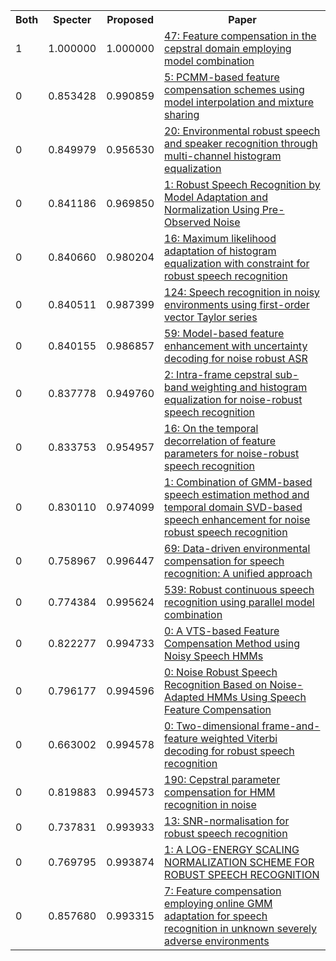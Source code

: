 <html><table><tr>
<th>Both</th>
<th>Specter</th>
<th>Proposed</th>
<th>Paper</th>
</tr>
<tr>
<td>1</td>
<td>1.000000</td>
<td>1.000000</td>
<td><a href="https://www.semanticscholar.org/paper/c92ab583906ebc777f6554a06f35456214a74681">47: Feature compensation in the cepstral domain employing model combination</a></td>
</tr>
<tr>
<td>0</td>
<td>0.853428</td>
<td>0.990859</td>
<td><a href="https://www.semanticscholar.org/paper/bf98fda04cae579704497e09b6df842dbf926bc9">5: PCMM-based feature compensation schemes using model interpolation and mixture sharing</a></td>
</tr>
<tr>
<td>0</td>
<td>0.849979</td>
<td>0.956530</td>
<td><a href="https://www.semanticscholar.org/paper/c315ef9c7ec51641b67038ed36fc7556323a09e2">20: Environmental robust speech and speaker recognition through multi-channel histogram equalization</a></td>
</tr>
<tr>
<td>0</td>
<td>0.841186</td>
<td>0.969850</td>
<td><a href="https://www.semanticscholar.org/paper/0bc9bcd80e173b0471bba8bf0a4b656b0ce113cd">1: Robust Speech Recognition by Model Adaptation and Normalization Using Pre-Observed Noise</a></td>
</tr>
<tr>
<td>0</td>
<td>0.840660</td>
<td>0.980204</td>
<td><a href="https://www.semanticscholar.org/paper/7ad7e3ebd4084e58aa22ce174b55ae05c1787708">16: Maximum likelihood adaptation of histogram equalization with constraint for robust speech recognition</a></td>
</tr>
<tr>
<td>0</td>
<td>0.840511</td>
<td>0.987399</td>
<td><a href="https://www.semanticscholar.org/paper/f60c291299928f3a97fea8b37644775bf9c4206f">124: Speech recognition in noisy environments using first-order vector Taylor series</a></td>
</tr>
<tr>
<td>0</td>
<td>0.840155</td>
<td>0.986857</td>
<td><a href="https://www.semanticscholar.org/paper/ec9c3924856f11cacd150d0c6496b6e5f24ac934">59: Model-based feature enhancement with uncertainty decoding for noise robust ASR</a></td>
</tr>
<tr>
<td>0</td>
<td>0.837778</td>
<td>0.949760</td>
<td><a href="https://www.semanticscholar.org/paper/05188b4f20b0fea4d86129e186b0a02d1c6d9a3b">2: Intra-frame cepstral sub-band weighting and histogram equalization for noise-robust speech recognition</a></td>
</tr>
<tr>
<td>0</td>
<td>0.833753</td>
<td>0.954957</td>
<td><a href="https://www.semanticscholar.org/paper/0ac47c69c016571d432f825024f3d9cd0606c68b">16: On the temporal decorrelation of feature parameters for noise-robust speech recognition</a></td>
</tr>
<tr>
<td>0</td>
<td>0.830110</td>
<td>0.974099</td>
<td><a href="https://www.semanticscholar.org/paper/cf342f4e1cf599d9c949a861d2d85814607da434">1: Combination of GMM-based speech estimation method and temporal domain SVD-based speech enhancement for noise robust speech recognition</a></td>
</tr>
<tr>
<td>0</td>
<td>0.758967</td>
<td>0.996447</td>
<td><a href="https://www.semanticscholar.org/paper/d0b854c888c5adb91b25dade996806339bc6151b">69: Data-driven environmental compensation for speech recognition: A unified approach</a></td>
</tr>
<tr>
<td>0</td>
<td>0.774384</td>
<td>0.995624</td>
<td><a href="https://www.semanticscholar.org/paper/3bcc3eeee687dbf8083884fe54bed0e00d57d9dc">539: Robust continuous speech recognition using parallel model combination</a></td>
</tr>
<tr>
<td>0</td>
<td>0.822277</td>
<td>0.994733</td>
<td><a href="https://www.semanticscholar.org/paper/f4f1d0149fa91eae1015a9769d0c12431d7e50b8">0: A VTS-based Feature Compensation Method using Noisy Speech HMMs</a></td>
</tr>
<tr>
<td>0</td>
<td>0.796177</td>
<td>0.994596</td>
<td><a href="https://www.semanticscholar.org/paper/3ad1ed2c1aabea191e8da5cca08454bc671c90a9">0: Noise Robust Speech Recognition Based on Noise-Adapted HMMs Using Speech Feature Compensation</a></td>
</tr>
<tr>
<td>0</td>
<td>0.663002</td>
<td>0.994578</td>
<td><a href="https://www.semanticscholar.org/paper/b97e7b883f01c707a5768920f3ab7fc0f016b465">0: Two-dimensional frame-and-feature weighted Viterbi decoding for robust speech recognition</a></td>
</tr>
<tr>
<td>0</td>
<td>0.819883</td>
<td>0.994573</td>
<td><a href="https://www.semanticscholar.org/paper/6529d61c6362e808ac29cc923cc9a13f89f363cd">190: Cepstral parameter compensation for HMM recognition in noise</a></td>
</tr>
<tr>
<td>0</td>
<td>0.737831</td>
<td>0.993933</td>
<td><a href="https://www.semanticscholar.org/paper/9cce39bd05b83300f4818f9fc6d12874df44034f">13: SNR-normalisation for robust speech recognition</a></td>
</tr>
<tr>
<td>0</td>
<td>0.769795</td>
<td>0.993874</td>
<td><a href="https://www.semanticscholar.org/paper/ac02919462c5760089d229a95e53ce3373ea7d80">1: A LOG-ENERGY SCALING NORMALIZATION SCHEME FOR ROBUST SPEECH RECOGNITION</a></td>
</tr>
<tr>
<td>0</td>
<td>0.857680</td>
<td>0.993315</td>
<td><a href="https://www.semanticscholar.org/paper/4fe5d84a4b59fb5073ab16f6bd15797a91bea1e0">7: Feature compensation employing online GMM adaptation for speech recognition in unknown severely adverse environments</a></td>
</tr>
</table></html>
